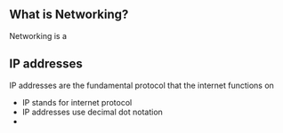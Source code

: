 ## What is Networking?
Networking is a 
## IP addresses 
IP addresses are the fundamental protocol that the internet functions on
- IP stands for internet protocol
- IP addresses use decimal dot notation 
- 